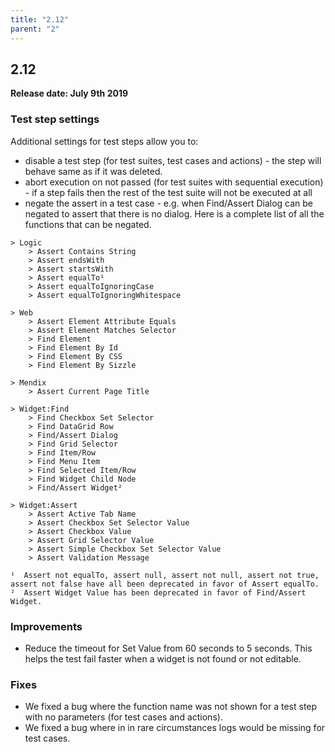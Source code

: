 ```yaml
---
title: "2.12"
parent: "2"
---
```


## 2.12

**Release date: July 9th 2019**

### Test step settings

Additional settings for test steps allow you to:

* disable a test step (for test suites, test cases and actions) - the step will behave same as if it was deleted.
* abort execution on not passed (for test suites with sequential execution) - if a step fails then the rest of the test suite will not be executed at all
* negate the assert in a test case - e.g. when Find/Assert Dialog can be negated to assert that there is no dialog. Here is a complete list of all the functions that can be negated.
```
> Logic
    > Assert Contains String
    > Assert endsWith
    > Assert startsWith
    > Assert equalTo¹
    > Assert equalToIgnoringCase
    > Assert equalToIgnoringWhitespace

> Web
    > Assert Element Attribute Equals
    > Assert Element Matches Selector
    > Find Element
    > Find Element By Id
    > Find Element By CSS
    > Find Element By Sizzle

> Mendix
    > Assert Current Page Title

> Widget:Find
    > Find Checkbox Set Selector
    > Find DataGrid Row
    > Find/Assert Dialog
    > Find Grid Selector
    > Find Item/Row
    > Find Menu Item
    > Find Selected Item/Row
    > Find Widget Child Node
    > Find/Assert Widget²

> Widget:Assert
    > Assert Active Tab Name
    > Assert Checkbox Set Selector Value
    > Assert Checkbox Value
    > Assert Grid Selector Value
    > Assert Simple Checkbox Set Selector Value
    > Assert Validation Message

¹  Assert not equalTo, assert null, assert not null, assert not true, assert not false have all been deprecated in favor of Assert equalTo.
²  Assert Widget Value has been deprecated in favor of Find/Assert Widget.
```

### Improvements

* Reduce the timeout for Set Value from 60 seconds to 5 seconds. This helps the test fail faster when a widget is not found or not editable.

### Fixes

* We fixed a bug where the function name was not shown for a test step with no parameters (for test cases and actions). 
* We fixed a bug where in in rare circumstances logs would be missing for test cases.